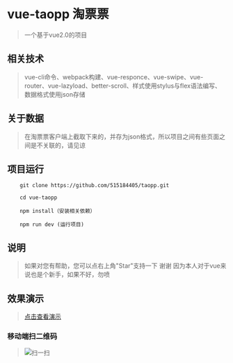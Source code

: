 # vue-taopp 淘票票

>一个基于vue2.0的项目

## 相关技术
>vue-cli命令、webpack构建、vue-responce、vue-swipe、vue-router、vue-lazyload、better-scroll、样式使用stylus与flex语法编写、数据格式使用json存储

## 关于数据
>在淘票票客户端上截取下来的，并存为json格式，所以项目之间有些页面之间是不关联的，请见谅

## 项目运行
 
        git clone https://github.com/515184405/taopp.git

        cd vue-taopp

        npm install（安装相关依赖）

        npm run dev (运行项目)
      
## 说明
>如果对您有帮助，您可以点右上角"Star"支持一下 谢谢
>因为本人对于vue来说也是个新手，如果不好，勿喷

## 效果演示
>[点击查看演示](http://taopp.035k.com)

### 移动端扫二维码
>![扫一扫](http://taopp.035k.com/taopp.png)
